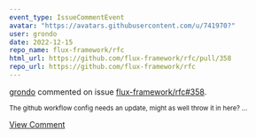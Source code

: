 ```yaml
---
event_type: IssueCommentEvent
avatar: "https://avatars.githubusercontent.com/u/741970?"
user: grondo
date: 2022-12-15
repo_name: flux-framework/rfc
html_url: https://github.com/flux-framework/rfc/pull/358
repo_url: https://github.com/flux-framework/rfc
---
```


<a href='https://github.com/grondo' target='_blank'>grondo</a> commented on issue <a href='https://github.com/flux-framework/rfc/pull/358' target='_blank'>flux-framework/rfc#358</a>.

<small>The github workflow config needs an update, might as well throw it in here?...</small>

<a href='https://github.com/flux-framework/rfc/pull/358' target='_blank'>View Comment</a>